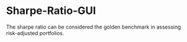 # Sharpe-Ratio-GUI
The sharpe ratio can be considered the golden benchmark in assessing risk-adjusted portfolios. 
